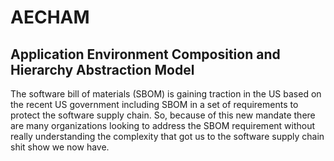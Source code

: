 # AECHAM
## Application Environment Composition and Hierarchy Abstraction Model

The software bill of materials (SBOM) is gaining traction in the US based on the recent US government including SBOM in a set of requirements to protect the software supply chain.  So, because of this new mandate there are many organizations looking to address the SBOM requirement without really understanding the complexity that got us to the software supply chain shit show we now have. 
